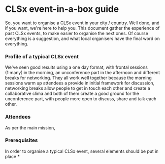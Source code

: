 # CLSx event-in-a-box guide
So, you want to organise a CLSx event in your city / country. Well done, and if you want, we're here to help you.
This document gather the experience of past CLSx events, to make easier to organise the next ones. Of course everything is a suggestion, and what local organisers have the final word on everything. 

### Profile of a typical CLSx event
We've seen good results using a one day format, with frontal sessions (1:many) in the morning, an unconference part in the afternoon and different breaks for networking. They all work well together because the morning sessions warm up attendees a provide in initial framework for discussion, networking breaks allow people to get in touch each other and create a collaborative clima and both of them create a good ground for the unconference part, with people more open to discuss, share and talk each other.

### Attendees
As per the main mission, 

### Prerequisites
In order to organise a typical CLSx event, several elements should be put in place
 * 


